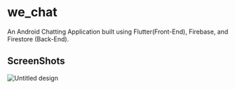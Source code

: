 # we_chat

An Android Chatting Application built using Flutter(Front-End), Firebase, and Firestore (Back-End).

## ScreenShots

![Untitled design](https://github.com/AdityaVerma32/We-Chat/assets/91420991/09538118-c99c-4bf8-9dcc-c30d0e693d70)

